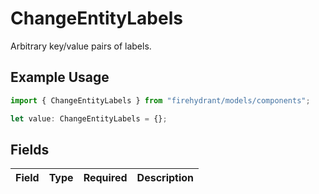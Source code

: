 # ChangeEntityLabels

Arbitrary key/value pairs of labels.

## Example Usage

```typescript
import { ChangeEntityLabels } from "firehydrant/models/components";

let value: ChangeEntityLabels = {};
```

## Fields

| Field       | Type        | Required    | Description |
| ----------- | ----------- | ----------- | ----------- |